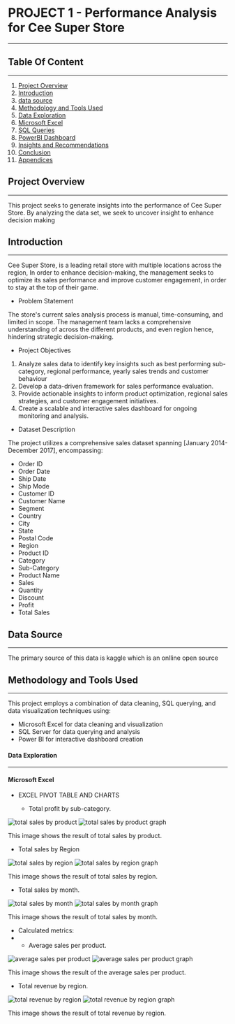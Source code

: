 # PROJECT 1 - Performance Analysis for Cee Super Store
---

## Table Of Content
---

1. [Project Overview](#project-overview)
2. [Introduction](#introduction)
3. [data source](#data-source)
4. [Methodology and Tools Used](#methodology-and-tools-used)
5. [Data Exploration](#data-exploration)
6. [Microsoft Excel](#microsoft-excel)
7. [SQL Queries](#sql-queries)
8. [PowerBI Dashboard](#powerbi-dashboard)
9. [Insights and Recommendations](#insights-and-recommendations)
10. [Conclusion](#conclusion)
11. [Appendices](#appendices)
    

## Project Overview
---
This project seeks to generate insights into the performance of Cee Super Store. By analyzing the data set, we seek to uncover insight to enhance decision making


## Introduction
---
Cee Super Store, is a leading retail store with multiple locations across the region, In order to enhance decision-making, the management seeks to optimize its sales performance and improve customer engagement, in order to stay at the top of their game.


* Problem Statement
  
The store's current sales analysis process is manual, time-consuming, and limited in scope. The management team lacks a comprehensive understanding of across the different products, and even region hence, hindering strategic decision-making.

* Project Objectives
  
1. Analyze sales data to identify key insights such as best performing sub-category, regional performance, yearly sales trends and customer behaviour
2. Develop a data-driven framework for sales performance evaluation.
3. Provide actionable insights to inform product optimization, regional sales strategies, and customer engagement initiatives.
4. Create a scalable and interactive sales dashboard for ongoing monitoring and analysis.

* Dataset Description
  
The project utilizes a comprehensive sales dataset spanning [January 2014- December 2017], encompassing:
- Order ID
- Order Date
- Ship Date
- Ship Mode
- Customer ID
- Customer Name
- Segment
- Country
- City
- State
- Postal Code
- Region
- Product ID
- Category
- Sub-Category
- Product Name
- Sales
- Quantity
- Discount
- Profit
- Total Sales

## Data Source
-----

The primary source of this data is kaggle which is an onlline open source

## Methodology and Tools Used
---

This project employs a combination of data cleaning, SQL querying, and data visualization techniques using:

- Microsoft Excel for data cleaning and visualization
- SQL Server for data querying and analysis
- Power BI for interactive dashboard creation

#### Data Exploration
___

#### Microsoft Excel
- EXCEL PIVOT TABLE AND CHARTS


  - Total profit by sub-category.

![total sales by product](https://github.com/user-attachments/assets/2dff5b9d-bf64-4e1c-9f0b-c681a5a67084) ![total sales by product graph](https://github.com/user-attachments/assets/84f6e9d6-182f-4cde-a953-0fb873edb44a)

This image shows the result of total sales by product.

  - Total sales by Region

![total sales by region](https://github.com/user-attachments/assets/797d84a1-9fee-47ed-8a09-b2dd0f5e4944) ![total sales by region graph](https://github.com/user-attachments/assets/8669f615-b51c-4f66-8332-26e9b1c55ca9)

This image shows the result of total sales by region.

   - Total sales by month.
     
![total sales by month](https://github.com/user-attachments/assets/af519aa0-5927-434f-969f-ce152e13d39b) ![total sales by month graph](https://github.com/user-attachments/assets/c2562c4d-a611-4c38-ae86-3a2fea46252b)

This image shows the result of total sales by month.

- Calculated metrics:
- 
    - Average sales per product.

![average sales per product](https://github.com/user-attachments/assets/b61e6edf-ac3c-45a8-8cf4-943efaca3253) ![average sales per product graph](https://github.com/user-attachments/assets/71298127-dc24-4eb9-b40f-bc6402322f83)

This image shows the result of the average sales per product.

  - Total revenue by region.

 ![total revenue by region](https://github.com/user-attachments/assets/53540ea9-6edc-4707-91d9-28d771175f48) ![total revenue by region graph](https://github.com/user-attachments/assets/624e2c23-c360-4f7f-b42f-87e88f51bb82)

This image shows the result of total revenue by region.

